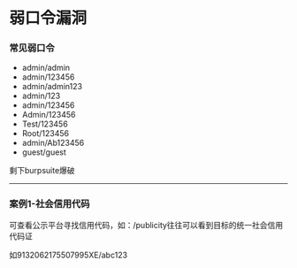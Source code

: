# 弱口令漏洞

### 常见弱口令

* admin/admin
* admin/123456
* admin/admin123
* admin/123
* admin/123456
* Admin/123456
* Test/123456
* Root/123456
* admin/Ab123456
* guest/guest

剩下burpsuite爆破

****

### **案例1-社会信用代码**

可查看公示平台寻找信用代码，如：/publicity往往可以看到目标的统一社会信用代码证

如9132062175507995XE/abc123
